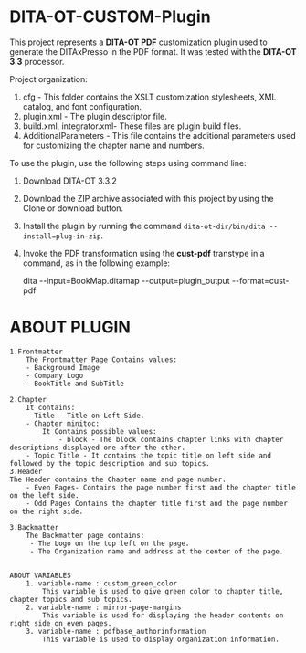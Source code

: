 # DITA-OT-CUSTOM-Plugin

This project represents a **DITA-OT PDF** customization plugin used to generate the DITAxPresso in the PDF format. It was tested with the **DITA-OT 3.3** processor.

Project organization:

1. cfg - This folder contains the XSLT customization stylesheets, XML catalog, and font configuration.
2. plugin.xml - The plugin descriptor file.
3. build.xml, integrator.xml- These files are plugin build files.
4. AdditionalParameters - This file contains the additional parameters used for customizing the chapter name and numbers.

To use the plugin, use the following steps using command line:
1. Download DITA-OT 3.3.2
2. Download the ZIP archive associated with this project by using the Clone or download button.
3. Install the plugin by running the command ``dita-ot-dir/bin/dita --install=plug-in-zip``.
4. Invoke the PDF transformation using the **cust-pdf** transtype in a command, as in the following example:

    dita --input=BookMap.ditamap --output=plugin_output --format=cust-pdf


# ABOUT PLUGIN

    1.Frontmatter
        The Frontmatter Page Contains values:
        - Background Image
        - Company Logo
        - BookTitle and SubTitle
        
    2.Chapter
        It contains:
        - Title - Title on Left Side.
        - Chapter minitoc:
            It Contains possible values:
                - block - The block contains chapter links with chapter descriptions displayed one after the other.
        - Topic Title - It contains the topic title on left side and followed by the topic description and sub topics.
    3.Header
    The Header contains the Chapter name and page number.
        - Even Pages- Contains the page number first and the chapter title on the left side.
        - Odd Pages Contains the chapter title first and the page number on the right side.
    
    3.Backmatter
        The Backmatter page contains:
         - The Logo on the top left on the page.
         - The Organization name and address at the center of the page.
         
         
    ABOUT VARIABLES
        1. variable-name : custom_green_color
            This variable is used to give green color to chapter title, chapter topics and sub topics.
        2. variable-name : mirror-page-margins
            This variable is used for displaying the header contents on right side on even pages.
        3. variable-name : pdfbase_authorinformation
            This variable is used to display organization information.
         
   
        
        
